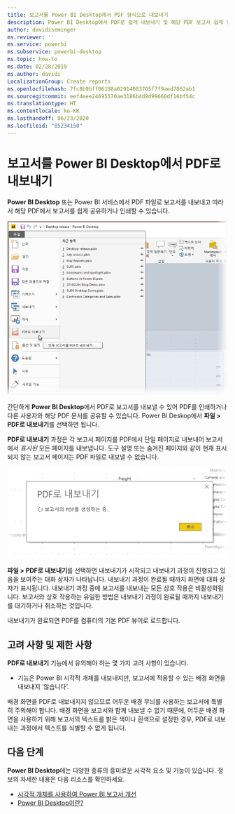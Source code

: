 ```yaml
---
title: 보고서를 Power BI Desktop에서 PDF 형식으로 내보내기
description: Power BI Desktop에서 PDF로 쉽게 내보내기 및 해당 PDF 보고서 쉽게 인쇄
author: davidiseminger
ms.reviewer: ''
ms.service: powerbi
ms.subservice: powerbi-desktop
ms.topic: how-to
ms.date: 02/28/2019
ms.author: davidi
LocalizationGroup: Create reports
ms.openlocfilehash: 7fc8b9bff06188a02914083705f7f9aed7862ab1
ms.sourcegitcommit: eef4eee24695570ae3186b4d8d99660df16bf54c
ms.translationtype: HT
ms.contentlocale: ko-KR
ms.lasthandoff: 06/23/2020
ms.locfileid: "85234150"
---
```

# <a name="export-reports-to-pdf-from-power-bi-desktop"></a>보고서를 Power BI Desktop에서 PDF로 내보내기
**Power BI Desktop** 또는 Power BI 서비스에서 PDF 파일로 보고서를 내보내고 따라서 해당 PDF에서 보고서를 쉽게 공유하거나 인쇄할 수 있습니다.

![PDF로 내보내기](media/desktop-export-to-pdf/export-to-pdf_01.png)

간단하게 **Power BI Desktop**에서 PDF로 보고서를 내보낼 수 있어 PDF를 인쇄하거나 다른 사용자와 해당 PDF 문서를 공유할 수 있습니다. Power BI Deskop에서 **파일 > PDF로 내보내기**를 선택하면 됩니다.

**PDF로 내보내기** 과정은 각 보고서 페이지를 PDF에서 단일 페이지로 내보내어 보고서에서 *표시된* 모든 페이지를 내보냅니다. 도구 설명 또는 숨겨진 페이지와 같이 현재 표시되지 않는 보고서 페이지는 PDF 파일로 내보낼 수 없습니다. 

![PDF로 내보내기 진행과정](media/desktop-export-to-pdf/export-to-pdf_02.png)

**파일 > PDF로 내보내기**를 선택하면 내보내기가 시작되고 내보내기 과정이 진행되고 있음을 보여주는 대화 상자가 나타납니다. 내보내기 과정이 완료될 때까지 화면에 대화 상자가 표시됩니다. 내보내기 과정 중에 보고서를 내보내는 모든 상호 작용은 비활성화됩니다. 보고서와 상호 작용하는 유일한 방법은 내보내기 과정이 완료될 때까지 내보내기를 대기하거나 취소하는 것입니다. 

내보내기가 완료되면 PDF를 컴퓨터의 기본 PDF 뷰어로 로드합니다. 

## <a name="considerations-and-limitations"></a>고려 사항 및 제한 사항
**PDF로 내보내기** 기능에서 유의해야 하는 몇 가지 고려 사항이 있습니다.

* 기능은 Power BI 시각적 개체를 내보내지만, 보고서에 적용할 수 있는 배경 화면을 내보내지 ‘않습니다’. 

배경 화면을 PDF로 내보내지지 않으므로 어두운 배경 무늬를 사용하는 보고서에 특별히 주의해야 합니다. 배경 화면을 보고서와 함께 내보낼 수 없기 때문에, 어두운 배경 화면을 사용하기 위해 보고서의 텍스트를 밝은 색이나 흰색으로 설정한 경우, PDF로 내보내는 과정에서 텍스트를 식별할 수 없게 됩니다. 



## <a name="next-steps"></a>다음 단계
**Power BI Desktop**에는 다양한 종류의 흥미로운 시각적 요소 및 기능이 있습니다. 정보의 자세한 내용은 다음 리소스를 확인하세요.

* [시각적 개체를 사용하여 Power BI 보고서 개선](desktop-visual-elements-for-reports.md)
* [Power BI Desktop이란?](../fundamentals/desktop-what-is-desktop.md)
